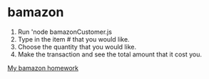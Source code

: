 # bamazon

1. Run 'node bamazonCustomer.js
2. Type in the item # that you would like.
3. Choose the quantity that you would like.
4. Make the transaction and see the total amount that it cost you. 

[My bamazon homework](https://giphy.com/gifs/xThtakGZE730eWXRni)

